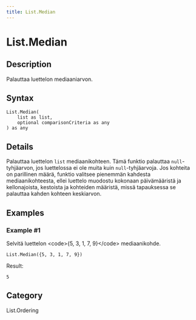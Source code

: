 ```yaml
---
title: List.Median
---
```


# List.Median


## Description

Palauttaa luettelon mediaaniarvon.


## Syntax

```powerquery
List.Median(
    list as list,
    optional comparisonCriteria as any
) as any
```


## Details

Palauttaa luettelon <code>list</code> mediaanikohteen. Tämä funktio palauttaa <code>null</code>-tyhjäarvon, jos luettelossa ei ole muita kuin <code>null</code>-tyhjäarvoja.    Jos kohteita on parillinen määrä, funktio valitsee pienemmän kahdesta mediaanikohteesta, ellei    luettelo muodostu kokonaan päivämääristä ja kellonajoista, kestoista ja kohteiden määristä, missä tapauksessa se palauttaa kahden kohteen keskiarvon.


## Examples

### Example #1 
Selvitä luettelon &lt;code&gt;\{5, 3, 1, 7, 9}&lt;/code&gt; mediaanikohde.
```powerquery
List.Median({5, 3, 1, 7, 9})
```

Result: 
```powerquery
5
```




## Category
List.Ordering
